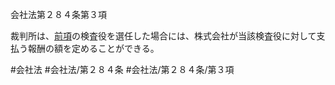 会社法第２８４条第３項

裁判所は、[前項](会社法＿＿＿＿第２８４条第２項)の検査役を選任した場合には、株式会社が当該検査役に対して支払う報酬の額を定めることができる。

#会社法
#会社法/第２８４条
#会社法/第２８４条/第３項
